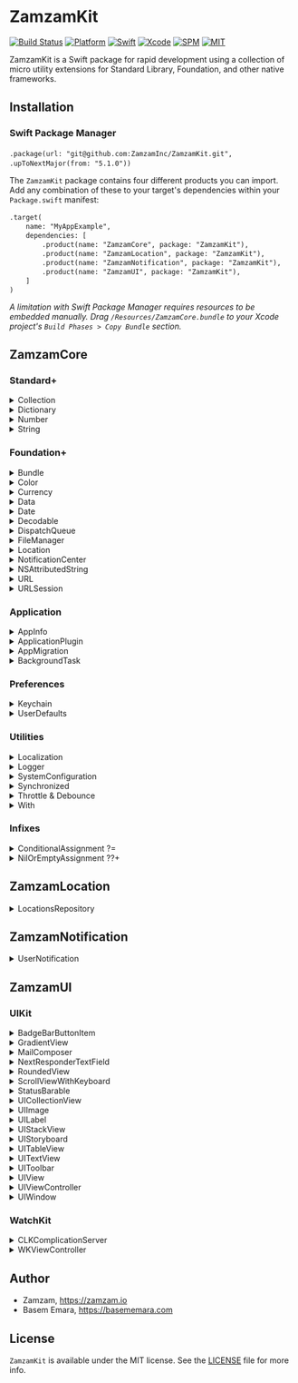 # ZamzamKit

[![Build Status](https://api.travis-ci.org/ZamzamInc/ZamzamKit.svg?branch=master)](https://travis-ci.org/ZamzamInc/ZamzamKit)
[![Platform](https://img.shields.io/badge/platform-macos%20%7C%20ios%20%7C%20watchos%20%7C%20ipados%20%7C%20tvos-lightgrey)](https://github.com/ZamzamInc/ZamzamKit)
[![Swift](https://img.shields.io/badge/Swift-5-orange.svg)](https://swift.org)
[![Xcode](https://img.shields.io/badge/Xcode-11-blue.svg)](https://developer.apple.com/xcode)
[![SPM](https://img.shields.io/badge/SPM-Compatible-blue)](https://swift.org/package-manager)
[![MIT](https://img.shields.io/badge/License-MIT-red.svg)](https://opensource.org/licenses/MIT)

ZamzamKit is a Swift package for rapid development using a collection of micro utility extensions for Standard Library, Foundation, and other native frameworks.

## Installation

### Swift Package Manager

`.package(url: "git@github.com:ZamzamInc/ZamzamKit.git", .upToNextMajor(from: "5.1.0"))`

The `ZamzamKit` package contains four different products you can import. Add any combination of these to your target's dependencies within your `Package.swift` manifest:
```
.target(
    name: "MyAppExample",
    dependencies: [
        .product(name: "ZamzamCore", package: "ZamzamKit"),
        .product(name: "ZamzamLocation", package: "ZamzamKit"),
        .product(name: "ZamzamNotification", package: "ZamzamKit"),
        .product(name: "ZamzamUI", package: "ZamzamKit"),
    ]
)
```
*A limitation with Swift Package Manager requires resources to be embedded manually. Drag `/Resources/ZamzamCore.bundle` to your Xcode project's `Build Phases > Copy Bundle` section.*

## ZamzamCore

### Standard+

<details>
<summary>Collection</summary>

> Get distinct elements from an array:
```swift
[1, 1, 3, 3, 5, 5, 7, 9, 9].distinct // [1, 3, 5, 7, 9]
```

> Remove an element from an array by the value:
```swift
var array = ["a", "b", "c", "d", "e"]
array.remove("c")
array // ["a", "b", "d", "e"]
```

> Easily get the array version of an array slice:
```swift
["a", "b", "c", "d", "e"].prefix(3).array
```

> Safely retrieve an element at the given index if it exists:
```swift
// Before
if let items = tabBarController.tabBar.items, items.count > 4 {
    items[3].selectedImage = UIImage("my-image")
}
```
```swift
// After
tabBarController.tabBar.items?[safe: 3]?.selectedImage = UIImage("my-image")

[1, 3, 5, 7, 9][safe: 1] // Optional(3)
[1, 3, 5, 7, 9][safe: 12] // nil
```

> Determine if a value is contained within the array of equatable values:
```swift
"b".within(["a", "b", "c"]) // true

let status: OrderStatus = .cancelled
status.within([.requested, .accepted, .inProgress]) // false
```
</details>

<details>
<summary>Dictionary</summary>

> Convert to JSON string or data:
```swift
// Before
guard let data = try? JSONSerialization.data(withJSONObject: merged, options: []),
    let log = String(data: data, encoding: .utf8) else {
        return
}

// After
guard let log = merged.jsonString else {
    return
}
```
</details>

<details>
<summary>Number</summary>

> Round doubles, floats, or any floating-point type:
```swift
123.12312421.rounded(toPlaces: 3) // 123.123
Double.pi.rounded(toPlaces: 2) // 3.14
```
</details>

<details>
<summary>String</summary>

> Create a new random string of given length:
```swift
String(random: 10) // "zXWG4hSgL9"
String(random: 4, prefix: "PIN-") // "PIN-uSjm"
```

> Safely use subscript indexes and ranges on strings:
```swift
let value = "Abcdef123456"
value[3] // "d"
value[3..<6] // "def"
value[3...6] // "def1"
value[3...] // "def123456"
value[3...99] // nil
value[99] // nil
```

> Validate string against common formats:
```swift
"test@example.com".isEmail // true
"123456789".isNumber // true
"zamzam".isAlpha // true
"zamzam123".isAlphaNumeric // true
```

> Remove spaces or new lines from both ends:
```swift
" Abcdef123456 \n\r  ".trimmed // "Abcdef123456"
```

> Truncate to a given number of characters:
```swift
"Abcdef123456".truncated(3) // "Abc..."
"Abcdef123456".truncated(6, trailing: "***") // "Abcdef***"
```

> Determine if a given value is contained:
```swift
"1234567890".contains("567") // true
"abc123xyz".contains("ghi") // false
```

> Injects a separator every nth characters:
```swift
"1234567890".separated(every: 2, with: "-") // "12-34-56-78-90"
```

> Remove the characters contained in a given set:
```swift
let string = """
    { 0         1
    2                  34
    56       7             8
    9
    }
    """

string.strippingCharacters(in: .whitespacesAndNewlines) // {0123456789}
```

> Replace the characters contained in a givenharacter set with another string:
```swift
let set = CharacterSet.alphanumerics
    .insert(charactersIn: "_")
    .inverted

let string = """
    _abcdefghijklmnopqrstuvwxyz
    ABCDEFGHIJKLMNOPQRSTUVWXYZ
    0{1 2<3>4@5#6`7~8?9,0

    1
    """

string.replacingCharacters(in: set, with: "_") //_abcdefghijklmnopqrstuvwxyz_ABCDEFGHIJKLMNOPQRSTUVWXYZ_0_1_2_3_4_5_6_7_8_9_0__1
```

> Match using a regular expression pattern:
```swift
"1234567890".match(regex: "^[0-9]+?$") // true
"abc123xyz".match(regex: "^[A-Za-z]+$") // false
```

> Replace occurrences of a regular expression pattern:
```swift
"aa1bb22cc3d888d4ee5".replacing(regex: "\\d", with: "*") // "aa*bb**cc*d***d*ee*"
```

> Remove HTML for plain text:
```swift
"<p>This is <em>web</em> content with a <a href=\"http://example.com\">link</a>.</p>".htmlStripped // "This is web content with a link."
```

> Encoders and decoders:
```swift
value.urlEncoded()
value.urlDecoded()
value.htmlDecoded()
value.base64Encoded()
value.base64Decoded()
value.base64URLEncoded()
```

> Get an encrypted version of the string in hex format:
```swift
"test@example.com".sha256() // 973dfe463ec85785f5f95af5ba3906eedb2d931c24e69824a89ea65dba4e813b
```

> Easily get the string version of substring:
```swift
"hello world".prefix(5).string
```

> Determine if an optional string is `nil` or has no characters
```swift
var value: String? = "test 123"
value.isNilOrEmpty
```
</details>

### Foundation+

<details>
<summary>Bundle</summary>

> Get the string from a file within any bundle:
```swift
Bundle.main.string(file: "Test.txt") // "This is a test. Abc 123.\n"
```

> Get a generic array from a property list file within any bundle:

```swift
let values: [String] = Bundle.main.array(plist: "Array.plist")

values[0] // "Abc"
values[1] // "Def"
values[2] // "Ghi"
```

![Image of BundleArray](./Documentation/Images/BundleArray.png)

```swift
let values: [[String: Any]] = Bundle.main.array(plist: "Things.plist")

values[0]["id"] as? Int // 1
values[0]["name"] as? String // "Test 1"
values[0]["description"] as? String // "This is a test for 1.")

values[1]["id"] as? Int // 2)
values[1]["name"] as? String // "Test 2")
values[1]["description"] as? String // "This is a test for 2.")

values[2]["id"] as? Int // 3)
values[2]["name"] as? String // "Test 3")
values[2]["description"] as? String // "This is a test for 3.")
```

![Image of BundleArray](./Documentation/Images/BundleArray2.png)

> Get a dictionary from a property list file within any bundle:
```swift
let values: [String: Any] = Bundle.main.contents(plist: "Settings.plist")

values["MyString1"] as? String // "My string value 1."
values["MyNumber1"] as? Int // 123
values["MyBool1"] as? Bool // false
values["MyDate1"] as? Date // 2018-11-21 15:40:03 +0000
```

![Image of BundleDictionary](./Documentation/Images/BundleDictionary.png)
</details>

<details>
<summary>Color</summary>

> Additional color initializers:
```swift
UIColor(hex: 0x990000)
UIColor(hex: 0x4286F4)
UIColor(rgb: (66, 134, 244))
UIColor.random
```
</details>

<details>
<summary>Currency</summary>

> A formatter that converts between numeric values and their textual currency representations:
```swift
let formatter = CurrencyFormatter()
formatter.string(fromAmount: 123456789.987) // "$123,456,789.99"

let formatter2 = CurrencyFormatter(for: Locale(identifier: "fr-FR"))
formatter2.string(fromCents: 123456789) // "1 234 567,89 €"
```
</details>

<details>
<summary>Data</summary>

> Get a hex string representation of the data:
```swift
Data()?.hexString() // 68626a4a424a6a68626a68616420663773376474663720737567796f3837545e49542a69797567
```

> Get an encrypted version of the data:
```swift
Data()?.sha256()
```
</details>

<details>
<summary>Date</summary>

> Determine if a date is in the past or future:
```swift
Date(timeIntervalSinceNow: -100).isPast // true
Date(timeIntervalSinceNow: 100).isPast // false

Date(timeIntervalSinceNow: 100).isFuture // true
Date(timeIntervalSinceNow: -100).isFuture // false
```

> Determine if a date is today, yesterday, or tomorrow:
```swift
Date().isToday // true
Date(timeIntervalSinceNow: -90_000).isYesterday // true
Date(timeIntervalSinceNow: 90_000).isTomorrow // true
```

> Determine if a date is within a weekday or weekend period:
```swift
Date().isWeekday // false
Date().isWeekend // true
```

> Get the beginning or end of the day:
```swift
Date().startOfDay // "2018/11/21 00:00:00"
Date().endOfDay // "2018/11/21 23:59:59"
```

> Get the beginning or end of the month:
```swift
Date().startOfMonth // "2018/11/01 00:00:00"
Date().endOfMonth // "2018/11/30 23:59:59"
```

> Determine if a date is current:
```swift
let date = Date(fromString: "2018/03/22 09:40")
date.isCurrentWeek
date.isCurrentMonth
date.isCurrentYear
```

> Determine if a date is between two other dates:
```swift
let date = Date()
let date1 = Date(timeIntervalSinceNow: 1000)
let date2 = Date(timeIntervalSinceNow: -1000)

date.isBetween(date1, date2) // true
```

> Determine if a date is beyond a specified time window:
```swift
let date = Date(fromString: "2018/03/22 09:40")
let fromDate = Date(fromString: "2018/03/22 09:30")

date.isBeyond(fromDate, bySeconds: 300) // true
date.isBeyond(fromDate, bySeconds: 1200) // false
```

> Use specific calendar for data manipulations:
```swift
let date = Date(fromString: "2018/03/22 09:40")
let calendar = Calendar(identifier: .chinese)

date.isToday(for: calendar)
date.isWeekday(for: calendar)
date.isCurrentMonth(for: calendar)
date.isToday(for: calendar)
date.startOfDay(for: calendar)
date.startOfMonth(for: calendar)
```

> Determine if a date is beyond a specified time window:
```swift
let date = Date(fromString: "2018/03/22 09:40")
let fromDate = Date(fromString: "2018/03/22 09:30")

date.isBeyond(fromDate, bySeconds: 300) // true
date.isBeyond(fromDate, bySeconds: 1200) // false
```

> Create a date from a string:
```swift
Date(fromString: "2018/11/01 18:15")
Date(fromString: "1440/03/01 18:31", calendar: Calendar(identifier: .islamic))
```

> Format a date to a string:
```swift
Date().string(format: "MMM d, h:mm a") // "Jan 3, 8:43 PM"
Date().string(style: .full, calendar: Calendar(identifier: .hebrew)) // "Friday, 1 Kislev 5779"
Date().string(formatter: .MM_dd_yyyy_HH_mm)
```

> Format a time interval to display as a timer.
```swift
let date = Date(fromString: "2016/03/22 09:45")
let fromDate = Date(fromString: "2016/03/22 09:40")

date.timerString(from: fromDate)

// Prints "00:05:00"
```

> Get the decimal representation of the time:
```swift
Date(fromString: "2018/10/23 18:15").timeToDecimal // 18.25
```

> Increment years, months, days, hours, or minutes:
```swift
let date = Date()
date + .years(1)
date + .months(2)
date - .days(4)
date - .hours(6)
date + .minutes(12)
date + .days(5, Calendar(identifier: .chinese))
```

> Convert between time interval units:
```swift
let diff = date.timeIntervalSince(date2) // 172,800 seconds
diff.minutes // 2,800 minutes
diff.hours // 48 hours
diff.days // 2 days
```

> Time zone context and offset:
```swift
let timeZone = TimeZone(identifier: "Europe/Paris")
timeZone?.isCurrent // false
timeZone?.offsetFromCurrent // -21600
```

> Normalize date calculations and data storage:
```swift
let timeZone: TimeZone = .posix // GMT
let locale: Locale = .posix // en_US_POSIX
```
</details>

<details>
<summary>Decodable</summary>

> Get a value of the type you specify, decoded from a JSON string.
```swift
let jsonString = "{\"test1\":29,\"test2\":62,\"test3\":33,\"test4\":24,\"test5\":14,\"test6\":72}"
let jsonObject: [String: Int] = jsonString.decode()

// Result
[
    "test1": 29,
    "test2": 62,
    "test3": 33,
    "test4": 24,
    "test5": 14,
    "test6": 72
]
```

> Get a type-erased `Decodable` value:
```swift
let json = """
{
    "boolean": true,
    "integer": 1,
    "double": 3.14159265358979323846,
    "string": "Abc123",
    "date": "2018-12-05T15:28:25+00:00",
    "array": [1, 2, 3],
    "nested": {
        "a": "alpha",
        "b": "bravo",
        "c": "charlie"
    }
}
""".data(using: .utf8)

let decoder = JSONDecoder()
let dictionary = try decoder.decode([String: AnyDecodable].self, from: json)

dictionary["boolean"].value // true
dictionary["integer"].value // 1
dictionary["string"].value // Abc123
```

> Skip failed elements during decoding instead exiting collection completely; lossy array decoding.
```swift
init(from decoder: Decoder) throws {
    let container = try decoder.container(keyedBy: CodingKeys.self)
    
    self.authors = try container.decode(FailableCodableArray<Author>.self, forKey: .author)
}
```
</details>

<details>
<summary>DispatchQueue</summary>

> Provides configured queues for executing commonly related work items:
```swift
DispatchQueue.database.async {
    // Database work here
}

DispatchQueue.transform.async {
    // Parse or decode work here
}

DispatchQueue.logger.async {
    // Logging work here
}
```
</details>

<details>
<summary>FileManager</summary>

> Get URL or file system path for a file:
```swift
FileManager.default.url(of: fileName, from: .documentDirectory)
FileManager.default.path(of: fileName, from: .cachesDirectory)
```

> Get URL or file system paths of files within a directory:
```swift
FileManager.default.urls(from: .documentDirectory)
FileManager.default.paths(from: .downloadsDirectory)
```

> Retrieve a file remotely and persist to local disk:
```swift
FileManager.default.download(from: "http://example.com/test.pdf") { url, response, error in
    // The `url` parameter represents location on local disk where remote file was downloaded.
}
```
</details>

<details>
<summary>Location</summary>

> Get the location details for coordinates:
```swift
CLLocation(latitude: 43.6532, longitude: -79.3832).geocoder { meta in
    print(meta.locality)
    print(meta.country)
    print(meta.countryCode)
    print(meta.timezone)
    print(meta.administrativeArea)
}
```

> Get the closest or farthest location from a list of coordinates:
```swift
let coordinates = [
    CLLocationCoordinate2D(latitude: 43.6532, longitude: -79.3832),
    CLLocationCoordinate2D(latitude: 59.9094, longitude: 10.7349),
    CLLocationCoordinate2D(latitude: 35.7750, longitude: -78.6336),
    CLLocationCoordinate2D(latitude: 33.720817, longitude: 73.090032)
]

coordinates.closest(to: homeCoordinate)
coordinates.farthest(from: homeCoordinate)
```

> Approximate comparison of coordinates rounded to 3 decimal places (about 100 meters):
```swift
let coordinate1 = CLLocationCoordinate2D(latitude: 43.6532, longitude: -79.3832)
let coordinate2 = CLLocationCoordinate2D(latitude: 43.6531, longitude: -79.3834)
let coordinate3 = CLLocationCoordinate2D(latitude: 43.6522, longitude: -79.3822)

coordinate1 ~~ coordinate2 // true
coordinate1 ~~ coordinate3 // false
```

> Determine if location services is enabled and authorized for always or when in use:
```swift
CLLocationManager.isAuthorized // bool
```
</details>

<details>
<summary>NotificationCenter</summary>

> Auto released block-based notifications using a token property:
```swift
class MyObserver: NSObject {
    var token: NotificationCenter.Token? // Auto-released in deinit

    func setup() {
        NotificationCenter.default.addObserver(forName: .SomeName, in: &token) {
            print("test")
        }
    }
}
```
</details>

<details>
<summary>NSAttributedString</summary>

> Easily get the attributed string version of a string:
```swift
"Abc".attributed
"Lmn".mutableAttributed
"Xyz".mutableAttributed([
    .font: UIFont.italicSystemFont(ofSize: .systemFontSize),
    .foregroundColor: UIColor.green
])
```

> Add attributed strings together:
```swift
label.attributedText = "Abc".attributed + " def " +
    "ghi".mutableAttributed([
        .underlineStyle: NSUnderlineStyle.single.rawValue
    ])
```
</details>

<details>
<summary>URL</summary>

> Append a query string parameter to a URL:
```swift
let url = URL(string: "https://example.com?abc=123&lmn=tuv&xyz=987")
url?.appendingQueryItem("def", value: "456") // "https://example.com?abc=123&lmn=tuv&xyz=987&def=456"
url?.appendingQueryItem("xyz", value: "999") // "https://example.com?abc=123&lmn=tuv&xyz=999"
```

> Append a dictionary of query string parameters to a URL:
```swift
let url = URL(string: "https://example.com?abc=123&lmn=tuv&xyz=987")
url?.appendingQueryItems([
    "def": "456",
    "jkl": "777",
    "abc": "333",
    "lmn": nil
]) // "https://example.com?xyz=987&def=456&abc=333&jkl=777"
```

> Remove a query string parameter to a URL:
```swift
let url = URL(string: "https://example.com?abc=123&lmn=tuv&xyz=987")
url?.removeQueryItem("xyz") // "https://example.com?abc=123&lmn=tuv"
```

> Query a URL from a parameter name:
```swift
let url = URL(string: "https://example.com?abc=123&lmn=tuv&xyz=987")
url?.queryItem("aBc") // "123"
url?.queryItem("lmn") // "tuv"
url?.queryItem("yyy") // nil
```
</details>

<details>
<summary>URLSession</summary>

> A thin wrapper around `URLSession` and `URLRequest` for simple network requests:
```swift
let request = URLRequest(
    url: URL(string: "https://httpbin.org/get")!,
    method: .get,
    parameters: [
        "abc": 123,
        "def": "test456",
        "xyz": true
    ],
    headers: [
        "Abc": "test123",
        "Def": "test456",
        "Xyz": "test789"
    ]
)
 
let networkRepository = NetworkRepository(
    service: NetworkFoundationService()
)

networkRepository.send(with: request) { result in
    switch result {
    case .success(let response):
        response.data
        response.headers
        response.statusCode
    case .failure(let error):
        error.statusCode
    }
}
```
Or call multiple URL requests simultaneously:
```swift
let request1 = URLRequest(
    url: URL(string: "https://httpbin.org/get")!,
    method: .get
)

let request2 = URLRequest(
    url: URL(string: "https://httpbin.org/post")!,
    method: .post
)

let request3 = URLRequest(
    url: URL(string: "https://httpbin.org/delete")!,
    method: .delete
)

networkRepository.send(requests: request1, request2, request3) { firstResult, anotherResult, otherResult in
    switch firstResult {
    case .success(let response):
        response.data
    case .failure(let error):
        error.statusCode
    }

    switch anotherResult {
    case .success(let response):
        response.data
    case .failure(let error):
        error.statusCode
    }
    
    switch otherResult {
    case .success(let response):
        response.data
    case .failure(let error):
        error.statusCode
    }
}
```

> Use an adapter to intercept any `URLRequest` and modify for all network requests:
```swift
struct CustomURLRequestAdapter: URLRequestAdapter {
        
    func adapt(_ request: URLRequest) -> URLRequest {
        var request = request
        request.setValue("1", forHTTPHeaderField: "X-Test-1")
        request.setValue("2", forHTTPHeaderField: "X-Test-2")
        return request
    }
}

let request = URLRequest(
    url: URL(string: "https://httpbin.org/get")!,
    method: .get
)
 
let networkRepository = NetworkRepository(
    service: NetworkFoundationService(),
    adapter: CustomURLRequestAdapter()
)

networkRepository.send(with: request) { result in
    guard case .success(let response) else { return }

    request.value(forHTTPHeaderField: "X-Test-1") == nil // true
    request.value(forHTTPHeaderField: "X-Test-2") == nil // true

    response.request.value(forHTTPHeaderField: "X-Test-1") == "1" // true
    response.request.value(forHTTPHeaderField: "X-Test-2") == "2" // true
}
```
</details>

### Application

<details>
<summary>AppInfo</summary>

> Get details of the current app:
```swift
struct SomeStruct: AppInfo {

}

let someStruct = SomeStruct()

someStruct.appDisplayName // "Zamzam App"
someStruct.appBundleID // "io.zamzam.app"
someStruct.appVersion // "1.0.0"
someStruct.appBuild // "23"
someStruct.isInTestFlight // false
someStruct.isRunningOnSimulator // false
```
</details>

<details>
<summary>ApplicationPlugin</summary>

> Split up `AppDelegate` into [plugins](https://basememara.com/pluggable-appdelegate-services/) (also available for `WKExtensionDelegate`):
```swift
// Subclass and install to pass lifecycle events to loaded plugins
@UIApplicationMain
class AppDelegate: ApplicationPluggableDelegate {

    override func plugins() -> [ApplicationPlugin] {[
        LoggerPlugin(),
        NotificationPlugin()
    ]}
}
```
```swift
// Each application plugin has access to the `AppDelegate` lifecycle events
final class LoggerPlugin: ApplicationPlugin {
    private let log = Logger()
 
    func application(_ application: UIApplication, willFinishLaunchingWithOptions launchOptions: [UIApplicationLaunchOptionsKey: Any]?) -> Bool {
        log.config(for: application)
        return true
    }
    
    func application(_ application: UIApplication, didFinishLaunchingWithOptions launchOptions: [UIApplicationLaunchOptionsKey : Any]?) -> Bool {
        log.info("App did finish launching.")
        return true
    }
    
    func applicationDidReceiveMemoryWarning(_ application: UIApplication) {
        log.warning("App did receive memory warning.")
    }
    
    func applicationWillTerminate(_ application: UIApplication) {
        log.warning("App will terminate.")
    }
}
```

> Split up `SceneDelegate` into plugins:
```swift
// Subclass and install to pass lifecycle events to loaded plugins
class SceneDelegate: ScenePluggableDelegate {

    override func plugins() -> [ScenePlugin] {[
        LoggerPlugin(),
        NotificationPlugin()
    ]}
}
```
```swift
// Each application plugin has access to the `SceneDelegate` lifecycle events
final class LoggerPlugin: ScenePlugin {
    private let log = Logger()

    func sceneWillEnterForeground() {
        log.info("Scene will enter foreground.")
    }
    
    func sceneDidEnterBackground() {
        log.info("Scene did enter background.")
    }
}
```
</details>

<details>
<summary>AppMigration</summary>

> Manages blocks of code that only need to run once on version updates in apps:
```swift
@UIApplicationMain
class AppDelegate: UIResponder, UIApplicationDelegate {

    var window: UIWindow?
    let migration = AppMigration()

    func application(_ application: UIApplication, willFinishLaunchingWithOptions launchOptions: [UIApplication.LaunchOptionsKey: Any]? = nil) -> Bool {
        migration
            .performUpdate {
                print("Migrate update occurred.")
            }
            .perform(forVersion: "1.0") {
                print("Migrate to 1.0 occurred.")
            }
            .perform(forVersion: "1.7") {
                print("Migrate to 1.7 occurred.")
            }
            .perform(forVersion: "2.4") {
                print("Migrate to 2.4 occurred.")
            }
            
        return true
    }
}
```
</details>

<details>
<summary>BackgroundTask</summary>

> Easily execute a [long-running background task](https://developer.apple.com/documentation/uikit/uiapplication/1623031-beginbackgroundtask):
```swift
BackgroundTask.run(for: application) { task in
    // Perform finite-length task...
    task.end()
}
```
</details>

### Preferences

<details>
<summary>Keychain</summary>

> A thin wrapper to manage Keychain, or other services that conform to `SecuredPreferencesService`:
```swift
let keychain: SecuredPreferencesType = SecuredPreferences(
    service: SecuredPreferencesKeychainService()
)

keychain.set("kjn989hi", forKey: .token)

keychain.get(.token) {
    print($0) // "kjn989hi"
}

// Define strongly-typed keys
extension SecuredPreferencesAPI.Key {
    static let token = SecuredPreferencesAPI.Key("token")
}
```
</details>

<details>
<summary>UserDefaults</summary>

> A thin wrapper to manage `UserDefaults`, or other services that conform to `PreferencesService`:
```swift
let preferences: PreferencesType = Preferences(
    service: PreferencesDefaultsService(
        defaults: UserDefaults.standard
    )
)

preferences.set(123, forKey: .abc)
preferences.get(.token) // 123

// Define strongly-typed keys
extension PreferencesAPI.Keys {
    static let abc = PreferencesAPI.Key<String>("abc")
}
```
</details>

### Utilities

<details>
<summary>Localization</summary>

> Strongly-typed localizable keys that's also `XLIFF` export friendly ([read more](https://basememara.com/swifty-localization-xcode-support/)):
```swift
// First define localization keys
extension Localizable {
    static let ok = Localizable(NSLocalizedString("ok.dialog", comment: "OK text for dialogs"))
    static let cancel = Localizable(NSLocalizedString("cancel.dialog", comment: "Cancel text for dialogs"))
    static let next = Localizable(NSLocalizedString("next.dialog", comment: "Next text for dialogs"))
}

// Then use strongly-typed localization keys
myLabel1.text = .localized(.ok)
myLabel2.text = .localized(.cancel)
myLabel3.text = .localized(.next)
```
</details>

<details>
<summary>Logger</summary>

> Create loggers that conform to `LogService` and add to `LogRepository` (console and `os_log` are included):
```swift
let log: LogRepositoryType = LogRepository(
    services: [
        LogConsoleService(minLevel: .debug),
        LogOSService(
            minLevel: .warning,
            subsystem: "io.zamzam.Basem-Emara",
            category: "Application"
        ),
        MyCustomLogger()
    ]
)

log.error("There was an error.")
```
</details>

<details>
<summary>SystemConfiguration</summary>

> Determine if the device is connected to a network:
```swift
import SystemConfiguration

SCNetworkReachability.isOnline
```
</details>

<details>
<summary>Synchronized</summary>

> A thread-safe value that handles concurrent reads and writes ([read more](https://basememara.com/creating-thread-safe-generic-values-in-swift/)):
```swift
var temp = Synchronized<Int>(0)

DispatchQueue.concurrentPerform(iterations: 1_000_000) { index in
    temp.value { $0 += 1 }
}

XCTAssertEqual(temp.value, 1_000_000) // true
```
</details>

<details>
<summary>Throttle & Debounce</summary>

> A throttler that will ignore work items until the time limit for the preceding call is over:
```swift
let limiter = Throttler(limit: 5)
var value = 0

limiter.execute {
    value += 1
}

limiter.execute {
    value += 1
}

limiter.execute {
    value += 1
}

sleep(5)

limiter.execute {
    value += 1
}

// value == 2
```

> A debouncer that will delay work items until time limit for the preceding call is over:
```swift
let limiter = Debouncer(limit: 5)
var value = ""

func sendToServer() {
    limiter.execute {
        // Sends to server after no typing for 5 seconds
        // instead of once per character, so:
        value == "hello" // true
    }
}

value.append("h")
sendToServer() // Waits until 5 seconds

value.append("e")
sendToServer() // Waits until 5 seconds

value.append("l")
sendToServer() // Waits until 5 seconds

value.append("l")
sendToServer() // Waits until 5 seconds

value.append("o")
sendToServer() // Fires after 5 seconds
```
</details>

<details>
<summary>With</summary>

> Set properties with closures just after initializing:
```swift
let paragraph = NSMutableParagraphStyle().with {
    $0.alignment = .center
    $0.lineSpacing = 8
}

let label = UILabel().with {
    $0.textAlignment = .center
    $0.textColor = UIColor.black
    $0.text = "Hello, World!"
}

UITabBar.appearance().with {
    $0.barStyle = .dark
    $0.tintColor = .blue
}
```
</details>

### Infixes

<details>
<summary>ConditionalAssignment ?=</summary>

> Assign a value if not nil:
```swift
var test: Int? = 123
var value: Int? = nil

test ?= value
// test == 123

value = 456
test ?= value
// test == 456
```
</details>

<details>
<summary>NilOrEmptyAssignment ??+</summary>

> Assign a value if not nil or empty:
```swift
var test: String
var value: String?

test = value ??+ "Abc"
// test == "Abc"

value = ""
test = value ??+ "Lmn"
// test == "Abc"

value = "Xyz"
test = value ??+ "Rst"
// test == "Xyz"
```
</details>

## ZamzamLocation

<details>
<summary>LocationsRepository</summary>

> Location worker that offers easy authorization and observable closures ([read more](https://basememara.com/swifty-locations-observables/)):
```swift
class LocationViewController: UIViewController {

    @IBOutlet weak var outputLabel: UILabel!
    
    var locationsRepository: LocationsRepositoryType = LocationsRepository(
        desiredAccuracy: kCLLocationAccuracyThreeKilometers,
        distanceFilter: 1000
    )
    
    override func viewDidAppear(_ animated: Bool) {
        super.viewDidAppear(animated)
        
        locationsRepository.addObserver(locationObserver)
        locationsRepository.addObserver(headingObserver)
        
        locationsRepository.requestAuthorization(
            for: .whenInUse,
            startUpdatingLocation: true,
            completion: { granted in
                guard granted else { return }
                self.locationsProvider.startUpdatingHeading()
            }
        )
    }
    
    override func viewWillDisappear(_ animated: Bool) {
        super.viewWillDisappear(animated)
        locationsRepository.removeObservers()
    }
    
    deinit {
        locationsRepository.removeObservers()
    }
}

extension LocationViewController {
    
    var locationObserver: Observer<LocationsRepository.LocationHandler> {
        Observer { [weak self] in
            self?.outputLabel.text = $0.description
        }
    }
    
    var headingObserver: Observer<LocationsRepository.HeadingHandler> {
        Observer {
            print($0.description)
        }
    }
}
```
</details>

## ZamzamNotification

<details>
<summary>UserNotification</summary>

> Registers the local and remote notifications with the categories and actions it supports:
```swift
UNUserNotificationCenter.current().register(
    delegate: self,
    categories: [
        "order": [
            UNNotificationAction(
                identifier: "confirmAction",
                title: "Confirm",
                options: [.foreground]
            )
        ],
        "chat": [
            UNTextInputNotificationAction(
                identifier: "replyAction",
                title: "Reply",
                options: [],
                textInputButtonTitle: "Send",
                textInputPlaceholder: "Type your message"
            )
        ],
        "offer": nil
    ],
    authorizations: [.alert, .badge, .sound],
    completion: { granted in
        granted
            ? log.debug("Authorization for notification succeeded.")
            : log.warn("Authorization for notification not given.")
    }
)
```

> Get a list of all pending or delivered user notifications:
```swift
UNUserNotificationCenter.current().getNotificationRequests { notifications in
    notifications.forEach {
        print($0.identifier)
    }
}
```

> Find the pending or delivered notification request by identifier:
```swift
UNUserNotificationCenter.current().get(withIdentifier: "abc123") {
    print($0?.identifier)
}

UNUserNotificationCenter.current().get(withIdentifiers: ["abc123", "xyz789"]) {
    $0.forEach {
        print($0.identifier)
    }
}
```

> Determine if the pending or delivered notification request exists:
```swift
UNUserNotificationCenter.current().exists(withIdentifier: "abc123") {
    print("Does notification exist: \($0)")
}
```

> Schedules local notifications for delivery:
```swift
UNUserNotificationCenter.current().add(
    body: "This is the body for time interval",
    timeInterval: 5
)

UNUserNotificationCenter.current().add(
    body: "This is the body for time interval",
    title: "This is the snooze title",
    timeInterval: 60,
    identifier: "abc123-main"
)

UNUserNotificationCenter.current().add(
    body: "This is the body for time interval",
    title: "This is the misc1 title",
    timeInterval: 60,
    identifier: "abc123-misc1",
    category: "misc1Category"
)

UNUserNotificationCenter.current().add(
    body: "This is the body for time interval",
    title: "This is the misc2 title",
    timeInterval: 60,
    identifier: "abc123-misc2",
    category: "misc2Category",
    userInfo: [
        "id": post.id,
        "link": post.link,
        "mediaURL": mediaURL
    ],
    completion: { error in
        guard error == nil else { return }
        // Added successfully
    }
)

UNUserNotificationCenter.current().add(
    date: Date(timeIntervalSinceNow: 5),
    body: "This is the body for date",
    repeats: .minute,
    identifier: "abc123-repeat"
)
```

> Get a remote image from the web and convert to a user notification attachment:
```swift
UNNotificationAttachment.download(from: urlString) {
    guard case .success(let attachment) = $0 else {
        log.error("Could not download the remote resource (\(urlString)): \($0.error?.debugDescription).")
        return
    }

    UNUserNotificationCenter.current().add(
        body: "This is the body",
        attachments: [attachment]
    )
}
```

> Remove pending or delivered notification requests by identifiers, categories, or all:
```swift
UNUserNotificationCenter.current().remove(withIdentifier: "abc123")
UNUserNotificationCenter.current().remove(withIdentifiers: ["abc123", "xyz789"])
UNUserNotificationCenter.current().remove(withCategory: "chat") { /* Done */ }
UNUserNotificationCenter.current().remove(withCategories: ["order", "chat"]) { /* Done */ }
UNUserNotificationCenter.current().removeAll()
```
</details>

## ZamzamUI

### UIKit

<details>
<summary>BadgeBarButtonItem</summary>

> A bar button item with a badge value:

![Image of BadgeBarButtonItem](./Documentation/Images/BadgeBarButtonItem.png)

```swift
navigationItem.rightBarButtonItems = [
    BadgeBarButtonItem(
        button: UIButton(type: .contactAdd),
        badgeText: "123",
        target: self,
        action: #selector(test)
    )
]

navigationItem.leftBarButtonItems = [
    BadgeBarButtonItem(
        button: UIButton(type: .detailDisclosure),
        badgeText: SCNetworkReachability.isOnline ? "On" : "Off",
        target: self,
        action: #selector(test)
    ).with {
        $0.badgeFontColor = SCNetworkReachability.isOnline ? .black : .white
        $0.badgeBackgroundColor = SCNetworkReachability.isOnline ? .green : .red
    }
]
```
</details>

<details>
<summary>GradientView</summary>

> A `UIView` with gradient effects:
```swift
@IBOutlet weak var gradientView: GradientView! {
    didSet {
        gradientView.firstColor = .blue
        gradientView.secondColor = .red
    }
}
```
Interface Builder compatible via "User Defined Runtime Attributes":

![Image of GradientView](./Documentation/Images/GradientView-Storyboard.png)
</details>

<details>
<summary>MailComposer</summary>

> Compose an email with optional subject, body, or attachment:
```swift
// Before
extension MyViewController: MFMailComposeViewControllerDelegate {

    func sendEmail() {
        guard MFMailComposeViewController.canSendMail() else {
            return present(alert: "Could Not Send Email", message: "Your device could not send e-mail.")
        }

        let mail = MFMailComposeViewController()
        mail.mailComposeDelegate = self
        mail.setToRecipients(["test@example.com"])

        present(mail, animated: true)
    }

    func mailComposeController(_ controller: MFMailComposeViewController, didFinishWith result: MFMailComposeResult, error: Error?) {
        controller.dismiss(animated: true)
    }
}
```

```swift
// After
class MyViewController: UIViewController {
    private let mailComposer = MailComposer()

    func sendEmail() {
        guard let controller = mailComposer.makeViewController(email: "test@example.com") else {
            return present(alert: "Could Not Send Email", message: "Your device could not send e-mail.")
        }

        present(controller, animated: true)
    }
```
</details>

<details>
<summary>NextResponderTextField</summary>

> An extended `UITextView` that wires the "Return Key" to another `UIResponder`:

![Image of NextResponderTextField](./Documentation/Images/NextResponderTextField.png)

![Image of NextResponderTextField2](./Documentation/Images/NextResponderTextField2.png)
</details>

<details>
<summary>RoundedView</summary>

> A `UIView`, `UIImage`, and `UIButton` subclasses with circular masking:

![Image of RoundedView](./Documentation/Images/RoundedView.png)
</details>

<details>
<summary>ScrollViewWithKeyboard</summary>

> Automatically extends the scroll view insets when the keyboard is shown:

![Image of KeyboardScrollView](./Documentation/Images/KeyboardScrollView.png)
</details>

<details>
<summary>StatusBarable</summary>

> Manages the status bar view:
```swift
class ViewController: UIViewController, StatusBarable {

    let application = UIApplication.shared
    var statusBar: UIView?

    override func viewDidLoad() {
        showStatusBar()

        NotificationCenter.default.addObserver(
            for: UIDevice.orientationDidChangeNotification,
            selector: #selector(deviceOrientationDidChange),
            from: self
        )
    }
}

private extension ViewController {

    @objc func deviceOrientationDidChange() {
        removeStatusBar()
        showStatusBar()
    }
}
```

![Image of StatusBarable](./Documentation/Images/StatusBarable.png)
</details>

<details>
<summary>UICollectionView</summary>

> Register cells in strongly-typed manner:
```swift
collectionView.register(nib: TransactionViewCell.self)
```

> Get reusable cells through subscript:
```swift
// Before
let cell = collectionView.dequeueReusableCell(withReuseIdentifier: "Cell", for: indexPath) as? TransactionViewCell 
```
```swift
// After
let cell: TransactionViewCell = collectionView[indexPath]
```
</details>

<details>
<summary>UIImage</summary>

> Save an image to disk as .png:
```swift
imageView.image.pngToDisk() // "/.../Library/Caches/img_ezoPU8.png"
```
> Convert a color to an image:
```swift
let image = UIImage(from: .lightGray)
button.setBackgroundImage(image, for: .selected)
```
</details>

<details>
<summary>UILabel</summary>

> Enable data detectors like in `UITextView`:
```swift
// Before
let label = UITextView()
label.isEditable = false
label.isScrollEnabled = false
label.textContainer.lineFragmentPadding = 0
label.textContainerInset = .zero
label.backgroundColor = .clear
label.dataDetectorTypes = [.phoneNumber, .link, .address, .calendarEvent]
```
```swift
// After
let label = UILabelView(
    dataDetectorTypes: [.phoneNumber, .link, .address, .calendarEvent]
)
```
</details>

<details>
<summary>UIStackView</summary>

> Add a view with animation:
```swift
stackView.addArrangedSubview(view1, animated: true)
```

> Add a list of views:
```swift
stackView.addArrangedSubviews([view1, view2, view3])
stackView.addArrangedSubviews([view1, view3], animated: true)
```

> Remove and deinitialize all views:
```swift
stackView
    .deleteArrangedSubviews()
    .addArrangedSubviews([view2, view3]) // Chain commands
```
</details>

<details>
<summary>UIStoryboard</summary>

> Instantiate a view controller using convention of storyboard identifier matching class name:
```swift
let storyboard = UIStoryboard(name: "Main")
let controller: MyViewController = storyboard.instantiateViewController()
```
</details>

<details>
<summary>UITableView</summary>

> Register cells in strongly-typed manner:
```swift
tableView.register(nib: TransactionViewCell.self)
```

> Get reusable cells through subscript:
```swift
// Before
let cell = tableView.dequeueReusableCellWithIdentifier("Cell", forIndexPath: indexPath) as? TransactionViewCell 
```
```swift
// After
let cell: TransactionViewCell = tableView[indexPath]
```

> Scroll to top or bottom:
```swift
tableView.scrollToTop()
tableView.scrollToBottom()
```

> Set selection color of cell:
```swift
// Before
let backgroundView = UIView()
backgroundView.backgroundColor = .lightGray
cell.selectedBackgroundView = backgroundView
```
```swift
// After
cell.selectionColor = .lightGray
```

> Strongly-typed cell identifiers for static tables:
```swift
class ViewController: UITableViewController {
    
}

extension ViewController: CellIdentifiable {
    
    // Each table view cell must have an identifier that matches a case
    enum CellIdentifier: String {
        case about
        case subscribe
        case feedback
        case tutorial
    }
}

extension ViewController {
    
    override func tableView(_ tableView: UITableView, didSelectRowAt indexPath: IndexPath) {
        tableView.deselectRow(at: indexPath, animated: true)
        
        guard let cell = tableView.cellForRow(at: indexPath),
            let identifier = CellIdentifier(from: cell) else {
                return
        }
        
        // Easily reference the associated cell
        switch identifier {
        case .about:
            router.showAbout()
        case .subscribe:
            router.showSubscribe()
        case .feedback:
            router.sendFeedback(
                subject: .localizedFormat(.emailFeedbackSubject, constants.appDisplayName!)
            )
        case .tutorial:
            router.startTutorial()
        }
    }
}
```
</details>

<details>
<summary>UITextView</summary>

> A placeholder like in `UITextField`:
```swift
let textView = PlaceholderTextView()
textView.placeholder = "Enter message..."
```

Interface Builder compatible via Attributes inspector:

![Image of GradientView](./Documentation/Images/PlaceholderTextView-Storyboard.png)

</details>

<details>
<summary>UIToolbar</summary>

> Create a toolbar that toggles to next field or dismisses keyboard:
```swift
class ViewController: UIViewController {

    private lazy var inputDoneToolbar: UIToolbar = .makeInputDoneToolbar(
        target: self,
        action: #selector(endEditing)
    )
}

extension ViewController: UITextViewDelegate {

    func textViewShouldBeginEditing(_ textView: UITextView) -> Bool {
        textView.inputAccessoryView = inputDoneToolbar
        return true
    }
}
```

![Image of UIToolbar](./Documentation/Images/UIToolbar.png)
</details>

<details>
<summary>UIView</summary>

> Sometimes `isHidden` can be unintuitive:
```swift
myView.isVisible = isAuthorized && role.within[.admin, .author]
```

> Adjust border, corners, and shadows conveniently:
```swift
myView.borderColor = .red
myView.borderWidth = 1
myView.cornerRadius = 3
myView.addShadow()
```

![Image of UIView-Shadow](./Documentation/Images/UIView-Shadow.png)

> Animate visibility:
```swift
myView.fadeIn()
myView.fadeOut()
```

> Add activity indicator to center of view:
```swift
let activityIndicator = myView.makeActivityIndicator()
activityIndicator.startAnimating()
```

> Create instance from `XIB`:
```swift
let control = MyView.loadNIB()
control.isAwesome = true
addSubview(control)
```

> Present a view modally:
```swift
class ModalView: UIView, PresentableView {

    @IBOutlet weak var contentView: UIView!

    override func touchesBegan(_ touches: Set<UITouch>, with event: UIEvent?) {
        // Dismiss self when tapped on background
        dismiss()
    }

    @IBAction func closeButtonTapped() {
        dismiss()
    }
}

class ViewController: UIViewController {

    @IBAction func modalButtonTapped() {
        let modalView = ModalView.loadNIB()
        present(control: modalView)
    }
}
```

![Image of PresentableView](./Documentation/Images/PresentableView.gif)
</details>

<details>
<summary>UIViewController</summary>

> Display an alert to the user:
```swift
// Before
let alertController = UIAlertController(title: "My Title", message: "This is my message.", preferredStyle: .alert)
alertController.addAction(UIAlertAction(title: "OK", style: .default) { alert in
    print("OK tapped")
}
present(alertController, animated: true, completion: nil)
```
```swift
// After
present(alertController: "My Title", message: "This is my message.") {
    print("OK tapped")
}
```

> Display a Safari web page to the user:
```swift
// Before
let safariController = SFSafariViewController(URL: URL(string: "https://apple.com")!)
safariController.modalPresentationStyle = .overFullScreen
present(safariController, animated: true, completion: nil)
```
```swift
// After
present(safari: "https://apple.com")
show(safari: "https://apple.com")
```

> Display an action sheet to the user:
```swift
present(
    actionSheet: "Test Action Sheet",
    message: "Choose your action",
    popoverFrom: sender,
    additionalActions: [
        UIAlertAction(title: "Action 1") { },
        UIAlertAction(title: "Action 2") { },
        UIAlertAction(title: "Action 3") { }
    ],
    includeCancelAction: true
)
```

> Display a prompt to the user:
```swift
// Before
let alertController = UIAlertController(
    title: "Test Prompt",
    message: "Enter user input.",
    preferredStyle: .alert
)

alertController.addAction(
    UIAlertAction(title: "Cancel", style: .cancel) { _ in }
)

alertController.addTextField {
    $0.placeholder = "Your placeholder here"
    $0.keyboardType = .phonePad
    $0.textContentType = .telephoneNumber
}

alertController.addAction(
    UIAlertAction(title: "Ok", style: .default) { _ in
        guard let text = alertController.textFields?.first?.text else {
            return
        }

        print("User response: \($0)")
    }
)

present(alertController, animated: animated, completion: nil)
```
```swift
// After
present(
    prompt: "Test Prompt",
    message: "Enter user input.",
    placeholder: "Your placeholder here",
    configure: {
        $0.keyboardType = .phonePad
        $0.textContentType = .telephoneNumber
    },
    response: {
        print("User response: \($0)")
    }
)
```

![Image of UIViewController Prompt](./Documentation/Images/UIViewController-Prompt.png)

> Display a share activity with Safari added:
```swift
let safariActivity = UIActivity.make(
    title: .localized(.openInSafari),
    imageName: "safari-share",
    imageBundle: .zamzamKit,
    handler: {
        guard SCNetworkReachability.isOnline else {
            return self.present(alert: "Device must be online to view within the browser.")
        }
        
        UIApplication.shared.open(link)
    }
)

present(
    activities: ["Test Title", link],
    popoverFrom: sender,
    applicationActivities: [safariActivity]
)
```
</details>

<details>
<summary>UIWindow</summary>

> Get the top view controller for the window:
```swift
window?.topViewController
```
</details>

### WatchKit

<details>
<summary>CLKComplicationServer</summary>

> Invalidates and reloads all timeline data for all complications:
```swift
// Before
guard let complications = activeComplications, !complications.isEmpty else { return }
complications.forEach { reloadTimeline(for: $0) }
```
```swift
// After
CLKComplicationServer.sharedInstance().reloadTimelineForComplications()
```

> Extends all timeline data for all complications:
```swift
// Before
guard let complications = activeComplications, !complications.isEmpty else { return }
complications.forEach { extendTimeline(for: $0) }
```
```swift
// After
CLKComplicationServer.sharedInstance().extendTimelineForComplications()
```
</details>

<details>
<summary>WKViewController</summary>

> Display an alert to the user:
```swift
present(alert: "Test Alert")
```

> Display an action sheet to the user:
```swift
present(
    actionSheet: "Test",
    message: "This is the message.",
    additionalActions: [
        WKAlertAction(title: "Action 1", handler: {}),
        WKAlertAction(title: "Action 2", handler: {}),
        WKAlertAction(title: "Action 3", style: .destructive, handler: {})
    ],
    includeCancelAction: true
)
```

> Display an side-by-side alert to the user:
```swift
present(
    sideBySideAlert: "Test",
    message: "This is the message.",
    additionalActions: [
        WKAlertAction(title: "Action 1", handler: {}),
        WKAlertAction(title: "Action 2", style: .destructive, handler: {}),
        WKAlertAction(title: "Action 3", handler: {})
    ]
)
```
</details>

## Author

* Zamzam, https://zamzam.io
* Basem Emara, https://basememara.com

## License

`ZamzamKit` is available under the MIT license. See the [LICENSE](https://github.com/ZamzamInc/ZamzamKit/blob/master/LICENSE) file for more info.
